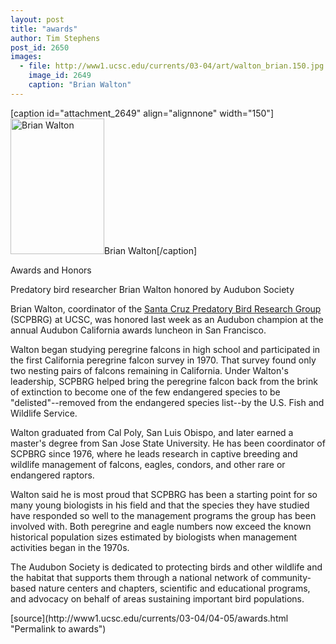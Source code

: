 ```yaml
---
layout: post
title: "awards"
author: Tim Stephens
post_id: 2650
images:
  - file: http://www1.ucsc.edu/currents/03-04/art/walton_brian.150.jpg
    image_id: 2649
    caption: "Brian Walton"
---
```


[caption id="attachment_2649" align="alignnone" width="150"]<a href="http://localhost/mysite/wp-content/uploads/2004/04/walton_brian.150.jpg"><img class="size-full wp-image-2649" src="http://localhost/mysite/wp-content/uploads/2004/04/walton_brian.150.jpg" alt="Brian Walton" width="150" height="217" /></a>Brian Walton[/caption]
<p class="pagehead">
  Awards and Honors
</p>
<p>
  <span class="sectionhead">Predatory bird researcher Brian Walton honored by Audubon Society</span><br>
</p>
<p>
  Brian Walton, coordinator of the <a href="http://www2.ucsc.edu/scpbrg/">Santa Cruz Predatory Bird Research Group</a> (SCPBRG) at UCSC, was honored last week as an Audubon champion at the annual Audubon California awards luncheon in San Francisco.<br>
</p>
<p>
  Walton began studying peregrine falcons in high school and participated in the first California peregrine falcon survey in 1970. That survey found only two nesting pairs of falcons remaining in California. Under Walton's leadership, SCPBRG helped bring the peregrine falcon back from the brink of extinction to become one of the few endangered species to be "delisted"--removed from the endangered species list--by the U.S. Fish and Wildlife Service.<br>
</p>
<p>
  Walton graduated from Cal Poly, San Luis Obispo, and later earned a master's degree from San Jose State University. He has been coordinator of SCPBRG since 1976, where he leads research in captive breeding and wildlife management of falcons, eagles, condors, and other rare or endangered raptors.<br>
</p>
<p>
  Walton said he is most proud that SCPBRG has been a starting point for so many young biologists in his field and that the species they have studied have responded so well to the management programs the group has been involved with. Both peregrine and eagle numbers now exceed the known historical population sizes estimated by biologists when management activities began in the 1970s.<br>
</p>
<p>
  The Audubon Society is dedicated to protecting birds and other wildlife and the habitat that supports them through a national network of community-based nature centers and chapters, scientific and educational programs, and advocacy on behalf of areas sustaining important bird populations.
</p>
<p>

</p>
<p>

</p>
[source](http://www1.ucsc.edu/currents/03-04/04-05/awards.html "Permalink to awards")

